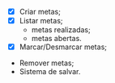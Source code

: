 - [x] Criar metas;
- [x] Listar metas;
    - metas realizadas;
    - metas abertas.
- [x] Marcar/Desmarcar metas;
- Remover metas;
- Sistema de salvar.